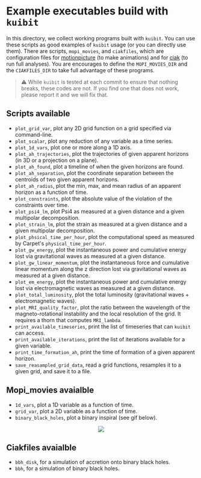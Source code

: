 # Example executables build with `kuibit`

In this directory, we collect working programs built with `kuibit`. You can use
these scripts as good examples of ``kuibit`` usage (or you can directly use
them). There are scripts, `mopi_movies`, and `ciakfiles`, which are
configuration files for [motionpicture](github.com/sbozzolo/motionpicture) (to
make animations) and for [ciak](github.com/sbozzolo/ciak) (to run full
analyses). You are encourages to define the `MOPI_MOVIES_DIR` and the
`CIAKFILES_DIR` to take full advantage of these programs.

> :warning: While `kuibit` is tested at each commit to ensure that nothing
>           breaks, these codes are not. If you find one that does not work,
>           please report it and we will fix that.

## Scripts available

- `plot_grid_var`, plot any 2D grid function on a grid specified via
  command-line.
- `plot_scalar`, plot any reduction of any variable as a time series.
- `plot_1d_vars`, plot one or more along a 1D axis.
- `plot_ah_trajectories`, plot the trajectories of given apparent horizons (in
  3D or a projection on a plane).
- `plot_ah_found`, plot a timeline of when the given horizons are found.
- `plot_ah_separation`, plot the coordinate separation between the centroids of
  two given apparent horizons.
- `plot_ah_radius`, plot the min, max, and mean radius of an apparent horizon as
  a function of time.
- `plot_constraints`, plot the absolute value of the violation of the
  constraints over time.
- `plot_psi4_lm`, plot Psi4 as measured at a given distance and a given multipolar
  decomposition.
- `plot_strain_lm`, plot the strain as measured at a given distance and a given
  multipolar decomposition.
- `plot_phsical_time_per_hour`, plot the computational speed as measured by Carpet's
  `physical_time_per_hour`.
- `plot_gw_energy`, plot the instantaneous power and cumulative energy lost via
   gravitational waves as measured at a given distance.
- `plot_gw_linear_momentum`, plot the instantaneous force and cumulative linear momentum
   along the z direction lost via gravitational waves as measured at a given distance.
- `plot_em_energy`, plot the instantaneous power and cumulative energy lost via
   electromagnetic waves as measured at a given distance.
- `plot_total_luminosity`, plot the total luminosity (gravitational waves +
   electromagnetic waves).
- `plot_MRI_quality_factor`, plot the ratio between the wavelength of the
  magneto-rotational instability and the local resolution of the grid. It requires
  a thorn that computes `MRI_lambda`.
- `print_available_timeseries`, print the list of timeseries that can `kuibit`
  can access.
- `print_available_iterations`, print the list of iterations available for a given
  variable.
- `print_time_formation_ah`, print the time of formation of a given apparent
  horizon.
- `save_reasampled_grid_data`, read a grid functions, resamples it to a given grid,
  and save it to a file.


## Mopi_movies avaialble

- `1d_vars`, plot a 1D variable as a function of time.
- `grid_var`, plot a 2D variable as a function of time.
- `binary_black_holes`, plot a binary inspiral (see gif below).

<p align="center">
  <img src="https://raw.githubusercontent.com/Sbozzolo/kuibit/experimental/examples/bbh.gif">
</p>

## Ciakfiles avaialble

- `bbh_disk`, for a simulation of accretion onto binary black holes.
- `bbh`, for a simulation of binary black holes.
